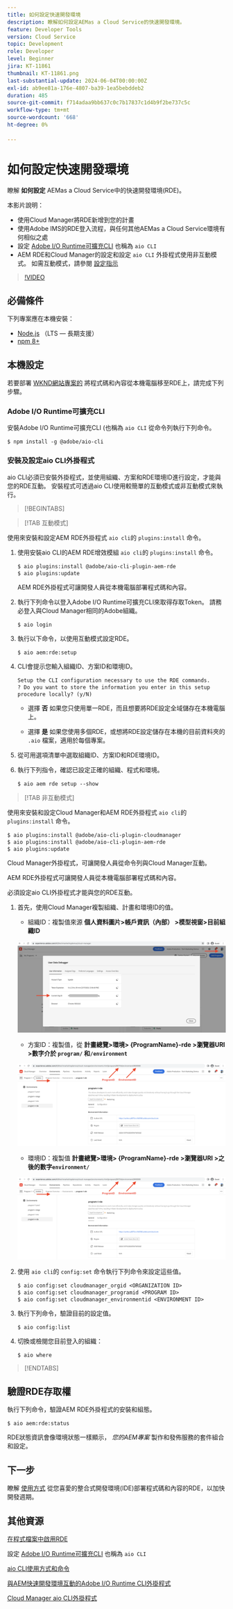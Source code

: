 ```yaml
---
title: 如何設定快速開發環境
description: 瞭解如何設定AEMas a Cloud Service的快速開發環境。
feature: Developer Tools
version: Cloud Service
topic: Development
role: Developer
level: Beginner
jira: KT-11861
thumbnail: KT-11861.png
last-substantial-update: 2024-06-04T00:00:00Z
exl-id: ab9ee81a-176e-4807-ba39-1ea5bebddeb2
duration: 485
source-git-commit: f714adaa9bb637c0c7b17837c1d4b9f2be737c5c
workflow-type: tm+mt
source-wordcount: '668'
ht-degree: 0%

---
```


# 如何設定快速開發環境

瞭解 **如何設定** AEMas a Cloud Service中的快速開發環境(RDE)。

本影片說明：

- 使用Cloud Manager將RDE新增到您的計畫
- 使用Adobe IMS的RDE登入流程，與任何其他AEMas a Cloud Service環境有何相似之處
- 設定 [Adobe I/O Runtime可擴充CLI](https://developer.adobe.com/runtime/docs/guides/tools/cli_install/) 也稱為 `aio CLI`
- AEM RDE和Cloud Manager的設定和設定 `aio CLI` 外掛程式使用非互動模式。 如需互動模式，請參閱 [設定指示](#setup-the-aem-rde-plugin)

>[!VIDEO](https://video.tv.adobe.com/v/3415490?quality=12&learn=on)

## 必備條件

下列專案應在本機安裝：

- [Node.js](https://nodejs.org/en/) （LTS — 長期支援）
- [npm 8+](https://docs.npmjs.com/)

## 本機設定

若要部署 [WKND網站專案的](https://github.com/adobe/aem-guides-wknd#aem-wknd-sites-project) 將程式碼和內容從本機電腦移至RDE上，請完成下列步驟。

### Adobe I/O Runtime可擴充CLI

安裝Adobe I/O Runtime可擴充CLI (也稱為 `aio CLI` 從命令列執行下列命令。

```shell
$ npm install -g @adobe/aio-cli
```

### 安裝及設定aio CLI外掛程式

aio CLI必須已安裝外掛程式，並使用組織、方案和RDE環境ID進行設定，才能與您的RDE互動。 安裝程式可透過aio CLI使用較簡單的互動模式或非互動模式來執行。

>[!BEGINTABS]

>[!TAB 互動模式]

使用來安裝和設定AEM RDE外掛程式 `aio cli`的 `plugins:install` 命令。

1. 使用安裝aio CLI的AEM RDE增效模組 `aio cli`的 `plugins:install` 命令。

   ```shell
   $ aio plugins:install @adobe/aio-cli-plugin-aem-rde    
   $ aio plugins:update
   ```

   AEM RDE外掛程式可讓開發人員從本機電腦部署程式碼和內容。

2. 執行下列命令以登入Adobe I/O Runtime可擴充CLI來取得存取Token。 請務必登入與Cloud Manager相同的Adobe組織。

   ```shell
   $ aio login
   ```

3. 執行以下命令，以使用互動模式設定RDE。

   ```shell
   $ aio aem:rde:setup
   ```

4. CLI會提示您輸入組織ID、方案ID和環境ID。

   ```shell
   Setup the CLI configuration necessary to use the RDE commands.
   ? Do you want to store the information you enter in this setup procedure locally? (y/N)
   ```

   - 選擇 __否__  如果您只使用單一RDE，而且想要將RDE設定全域儲存在本機電腦上。

   - 選擇 __是__ 如果您使用多個RDE，或想將RDE設定儲存在本機的目前資料夾的 `.aio` 檔案，適用於每個專案。

5. 從可用選項清單中選取組織ID、方案ID和RDE環境ID。

6. 執行下列指令，確認已設定正確的組織、程式和環境。

   ```shell
   $ aio aem rde setup --show
   ```

>[!TAB 非互動模式]

使用來安裝和設定Cloud Manager和AEM RDE外掛程式 `aio cli`的 `plugins:install` 命令。

```shell
$ aio plugins:install @adobe/aio-cli-plugin-cloudmanager
$ aio plugins:install @adobe/aio-cli-plugin-aem-rde
$ aio plugins:update
```

Cloud Manager外掛程式，可讓開發人員從命令列與Cloud Manager互動。

AEM RDE外掛程式可讓開發人員從本機電腦部署程式碼和內容。

必須設定aio CLI外掛程式才能與您的RDE互動。

1. 首先，使用Cloud Manager複製組織、計畫和環境ID的值。

   - 組織ID：複製值來源 **個人資料圖片>帳戶資訊（內部） >模型視窗>目前組織ID**

   ![組織ID](./assets/Org-ID.png)

   - 方案ID：複製值，從 **計畫總覽>環境> {ProgramName}-rde >瀏覽器URI >數字介於 `program/` 和`/environment`**

   ![程式和環境ID](./assets/Program-Environment-Id.png)

   - 環境ID：複製值 **計畫總覽>環境> {ProgramName}-rde >瀏覽器URI >之後的數字`environment/`**

   ![程式和環境ID](./assets/Program-Environment-Id.png)

1. 使用 `aio cli`的 `config:set` 命令執行下列命令來設定這些值。

   ```shell
   $ aio config:set cloudmanager_orgid <ORGANIZATION ID>
   $ aio config:set cloudmanager_programid <PROGRAM ID>
   $ aio config:set cloudmanager_environmentid <ENVIRONMENT ID>
   ```

1. 執行下列命令，驗證目前的設定值。

   ```shell
   $ aio config:list
   ```

1. 切換或檢閱您目前登入的組織：

   ```shell
   $ aio where
   ```

>[!ENDTABS]

## 驗證RDE存取權

執行下列命令，驗證AEM RDE外掛程式的安裝和組態。

```shell
$ aio aem:rde:status
```

RDE狀態資訊會像環境狀態一樣顯示， _您的AEM專案_ 製作和發佈服務的套件組合和設定。

## 下一步

瞭解 [使用方式](./how-to-use.md) 從您喜愛的整合式開發環境(IDE)部署程式碼和內容的RDE，以加快開發週期。


## 其他資源

[在程式檔案中啟用RDE](https://experienceleague.adobe.com/docs/experience-manager-cloud-service/content/implementing/developing/rapid-development-environments.html#enabling-rde-in-a-program)

設定 [Adobe I/O Runtime可擴充CLI](https://developer.adobe.com/runtime/docs/guides/tools/cli_install/) 也稱為 `aio CLI`

[aio CLI使用方式和命令](https://github.com/adobe/aio-cli#usage)

[與AEM快速開發環境互動的Adobe I/O Runtime CLI外掛程式](https://github.com/adobe/aio-cli-plugin-aem-rde#aio-cli-plugin-aem-rde)

[Cloud Manager aio CLI外掛程式](https://github.com/adobe/aio-cli-plugin-cloudmanager)
